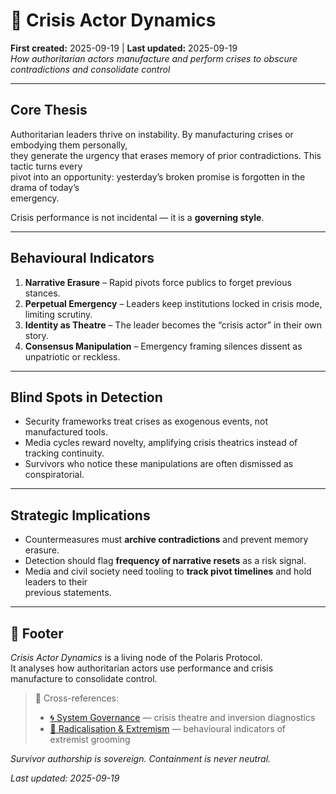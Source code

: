 # 🧨 Crisis Actor Dynamics  
**First created:** 2025-09-19 | **Last updated:** 2025-09-19  
*How authoritarian actors manufacture and perform crises to obscure contradictions and consolidate control*

---

## Core Thesis  
Authoritarian leaders thrive on instability. By manufacturing crises or embodying them personally,  
they generate the urgency that erases memory of prior contradictions. This tactic turns every  
pivot into an opportunity: yesterday’s broken promise is forgotten in the drama of today’s  
emergency.  

Crisis performance is not incidental — it is a **governing style**.  

---

## Behavioural Indicators  
1. **Narrative Erasure** – Rapid pivots force publics to forget previous stances.  
2. **Perpetual Emergency** – Leaders keep institutions locked in crisis mode, limiting scrutiny.  
3. **Identity as Theatre** – The leader becomes the “crisis actor” in their own story.  
4. **Consensus Manipulation** – Emergency framing silences dissent as unpatriotic or reckless.  

---

## Blind Spots in Detection  
- Security frameworks treat crises as exogenous events, not manufactured tools.  
- Media cycles reward novelty, amplifying crisis theatrics instead of tracking continuity.  
- Survivors who notice these manipulations are often dismissed as conspiratorial.  

---

## Strategic Implications  
- Countermeasures must **archive contradictions** and prevent memory erasure.  
- Detection should flag **frequency of narrative resets** as a risk signal.  
- Media and civil society need tooling to **track pivot timelines** and hold leaders to their  
  previous statements.  

---

## 🏮 Footer  

*Crisis Actor Dynamics* is a living node of the Polaris Protocol.  
It analyses how authoritarian actors use performance and crisis manufacture to consolidate control.  

> 📡 Cross-references:  
> - [🌀 System Governance](../🌀_System_Governance/) — crisis theatre and inversion diagnostics  
> - [🪬 Radicalisation & Extremism](../🪬_Radicalisation_Extremism/) — behavioural indicators of extremist grooming  

*Survivor authorship is sovereign. Containment is never neutral.*  

_Last updated: 2025-09-19_